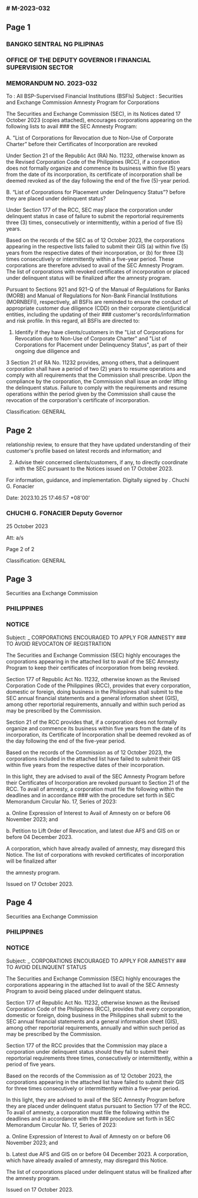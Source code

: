 ### # M-2023-032

## Page 1

### BANGKO SENTRAL NG PILIPINAS

### OFFICE OF THE DEPUTY GOVERNOR I FINANCIAL SUPERVISION SECTOR

### MEMORANDUM NO. 2023-032

To : All BSP-Supervised Financial Institutions (BSFIs) Subject : Securities and Exchange Commission Amnesty Program for Corporations

The Securities and Exchange Commission (SEC), in its Notices dated 17 October 2023 (copies attached), encourages corporations appearing on the following lists to avail ### the SEC Amnesty Program:

A. "List of Corporations for Revocation due to Non-Use of Corporate Charter” before their Certificates of Incorporation are revoked

Under Section 21 of the Republic Act (RA) No. 11232, otherwise known as the Revised Corporation Code of the Philippines (RCC), if a corporation does not formally organize and commence its business within five (5) years from the date of its incorporation, its certificate of incorporation shall be deemed revoked as of the day following the end of the five (5)-year period.

B. “List of Corporations for Placement under Delinquency Status”? before they are placed under delinquent status?

Under Section 177 of the RCC, SEC may place the corporation under delinquent status in case of failure to submit the reportorial requirements three (3) times, consecutively or intermittently, within a period of five (5) years.

Based on the records of the SEC as of 12 October 2023, the corporations appearing in the respective lists failed to submit their GIS (a) within five (5) years from the respective dates of their incorporation, or (b) for three (3) times consecutively or intermittently within a five-year period. These corporations are therefore advised to avail of the SEC Amnesty Program. The list of corporations with revoked certificates of incorporation or placed under delinquent status will be finalized after the amnesty program.

Pursuant to Sections 921 and 921-Q of the Manual of Regulations for Banks (MORB) and Manual of Regulations for Non-Bank Financial Institutions (MORNBEFI), respectively, all BSFls are reminded to ensure the conduct of appropriate customer due diligence (CDD) on their corporate client/juridical entities, including the updating of their ### customer's records/information and risk profile. In this regard, all BSFls are directed to:

1. Identify if they have clients/customers in the "List of Corporations for Revocation due to Non-Use of Corporate Charter" and "List of Corporations for Placement under Delinquency Status", as part of their ongoing due diligence and

3 Section 21 of RA No. 11232 provides, among others, that a delinquent corporation shall have a period of two (2) years to resume operations and comply with all requirements that the Commission shall prescribe. Upon the compliance by the corporation, the Commission shall issue an order lifting the delinquent status. Failure to comply with the requirements and resume operations within the period given by the Commission shall cause the revocation of the corporation's certificate of incorporation.

Classification: GENERAL

## Page 2

relationship review, to ensure that they have updated understanding of their customer's profile based on latest records and information; and

2. Advise their concerned clients/customers, if any, to directly coordinate with the SEC pursuant to the Notices issued on 17 October 2023.

For information, guidance, and implementation. Digitally signed by . Chuchi G. Fonacier

Date: 2023.10.25 17:46:57 +08'00'

### CHUCHI G. FONACIER Deputy Governor

25 October 2023

Att: a/s

Page 2 of 2

Classification: GENERAL

## Page 3

Securities ana Exchange Commission

### PHILIPPINES

### NOTICE

Subject: _ CORPORATIONS ENCOURAGED TO APPLY FOR AMNESTY ### TO AVOID REVOCATON OF REGISTRATION

The Securities and Exchange Commission (SEC) highly encourages the corporations appearing in the attached list to avail of the SEC Amnesty Program to keep their certificates of incorporation from being revoked.

Section 177 of Republic Act No. 11232, otherwise known as the Revised Corporation Code of the Philippines (RCC), provides that every corporation, domestic or foreign, doing business in the Philippines shall submit to the SEC annual financial statements and a general information sheet (GIS), among other reportorial requirements, annually and within such period as may be prescribed by the Commission.

Section 21 of the RCC provides that, if a corporation does not formally organize and commence its business within five years from the date of its incorporation, its Certificate of Incorporation shall be deemed revoked as of the day following the end of the five-year period.

Based on the records of the Commission as of 12 October 2023, the corporations included in the attached list have failed to submit their GIS within five years from the respective dates of their incorporation.

In this light, they are advised to avail of the SEC Amnesty Program before their Certificates of Incorporation are revoked pursuant to Section 21 of the RCC. To avail of amnesty, a corporation must file the following within the deadlines and in accordance ### with the procedure set forth in SEC Memorandum Circular No. 17, Series of 2023:

a. Online Expression of Interest to Avail of Amnesty on or before 06 November 2023; and

b. Petition to Lift Order of Revocation, and latest due AFS and GIS on or before 04 December 2023.

A corporation, which have already availed of amnesty, may disregard this Notice. The list of corporations with revoked certificates of incorporation will be finalized after

the amnesty program.

Issued on 17 October 2023.

## Page 4

Securities ana Exchange Commission

### PHILIPPINES

### NOTICE

Subject: _ CORPORATIONS ENCOURAGED TO APPLY FOR AMNESTY ### TO AVOID DELINQUENT STATUS

The Securities and Exchange Commission (SEC) highly encourages the corporations appearing in the attached list to avail of the SEC Amnesty Program to avoid being placed under delinquent status.

Section 177 of Republic Act No. 11232, otherwise known as the Revised Corporation Code of the Philippines (RCC), provides that every corporation, domestic or foreign, doing business in the Philippines shall submit to the SEC annual financial statements and a general information sheet (GIS), among other reportorial requirements, annually and within such period as may be prescribed by the Commission.

Section 177 of the RCC provides that the Commission may place a corporation under delinquent status should they fail to submit their reportorial requirements three times, consecutively or intermittently, within a period of five years.

Based on the records of the Commission as of 12 October 2023, the corporations appearing in the attached list have failed to submit their GIS for three times consecutively or intermittently within a five-year period.

In this light, they are advised to avail of the SEC Amnesty Program before they are placed under delinquent status pursuant to Section 177 of the RCC. To avail of amnesty, a corporation must file the following within the deadlines and in accordance with the ### procedure set forth in SEC Memorandum Circular No. 17, Series of 2023:

a. Online Expression of Interest to Avail of Amnesty on or before 06 November 2023; and

b. Latest due AFS and GIS on or before 04 December 2023. A corporation, which have already availed of amnesty, may disregard this Notice.

The list of corporations placed under delinquent status will be finalized after the amnesty program.

Issued on 17 October 2023. 